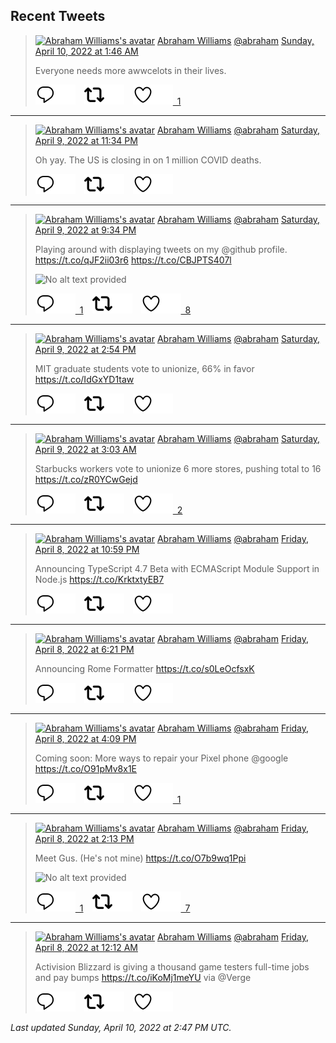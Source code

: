 ## Recent Tweets

> [![Abraham Williams's avatar](https://pbs.twimg.com/profile_images/897079141719195648/_mvh-QJH_mini.jpg)](https://twitter.com/abraham) [Abraham Williams](https://twitter.com/abraham) [@abraham](https://twitter.com/abraham) [Sunday, April 10, 2022 at 1:46 AM](https://twitter.com/abraham/status/1512970202069323782)
>
> Everyone needs more awwcelots in their lives.
>
> [![Reply](./images/reply_light.svg#gh-light-mode-only "Reply")![Reply](./images/reply.svg#gh-dark-mode-only "Reply")](https://twitter.com/intent/tweet?in_reply_to=1512970202069323782)&emsp;[![Retweet](./images/retweet_light.svg#gh-light-mode-only "Retweet")![Retweet](./images/retweet.svg#gh-dark-mode-only "Retweet")](https://twitter.com/intent/retweet?tweet_id=1512970202069323782)&emsp;[![Like](./images/like_light.svg#gh-light-mode-only "Like")![Like](./images/like.svg#gh-dark-mode-only "Like")&ensp;1](https://twitter.com/intent/favorite?tweet_id=1512970202069323782)


---

> [![Abraham Williams's avatar](https://pbs.twimg.com/profile_images/897079141719195648/_mvh-QJH_mini.jpg)](https://twitter.com/abraham) [Abraham Williams](https://twitter.com/abraham) [@abraham](https://twitter.com/abraham) [Saturday, April 9, 2022 at 11:34 PM](https://twitter.com/abraham/status/1512937127327191054)
>
> Oh yay. The US is closing in on 1 million COVID deaths.
>
> [![Reply](./images/reply_light.svg#gh-light-mode-only "Reply")![Reply](./images/reply.svg#gh-dark-mode-only "Reply")](https://twitter.com/intent/tweet?in_reply_to=1512937127327191054)&emsp;[![Retweet](./images/retweet_light.svg#gh-light-mode-only "Retweet")![Retweet](./images/retweet.svg#gh-dark-mode-only "Retweet")](https://twitter.com/intent/retweet?tweet_id=1512937127327191054)&emsp;[![Like](./images/like_light.svg#gh-light-mode-only "Like")![Like](./images/like.svg#gh-dark-mode-only "Like")](https://twitter.com/intent/favorite?tweet_id=1512937127327191054)


---

> [![Abraham Williams's avatar](https://pbs.twimg.com/profile_images/897079141719195648/_mvh-QJH_mini.jpg)](https://twitter.com/abraham) [Abraham Williams](https://twitter.com/abraham) [@abraham](https://twitter.com/abraham) [Saturday, April 9, 2022 at 9:34 PM](https://twitter.com/abraham/status/1512906793936109568)
>
> Playing around with displaying tweets on my @github profile. https://t.co/qJF2ii03r6 https://t.co/CBJPTS407l
>
> ![No alt text provided](https://pbs.twimg.com/media/FP7smmyXsAgWz8M.jpg)
>
> [![Reply](./images/reply_light.svg#gh-light-mode-only "Reply")![Reply](./images/reply.svg#gh-dark-mode-only "Reply")&ensp;1](https://twitter.com/intent/tweet?in_reply_to=1512906793936109568)&emsp;[![Retweet](./images/retweet_light.svg#gh-light-mode-only "Retweet")![Retweet](./images/retweet.svg#gh-dark-mode-only "Retweet")](https://twitter.com/intent/retweet?tweet_id=1512906793936109568)&emsp;[![Like](./images/like_light.svg#gh-light-mode-only "Like")![Like](./images/like.svg#gh-dark-mode-only "Like")&ensp;8](https://twitter.com/intent/favorite?tweet_id=1512906793936109568)


---

> [![Abraham Williams's avatar](https://pbs.twimg.com/profile_images/897079141719195648/_mvh-QJH_mini.jpg)](https://twitter.com/abraham) [Abraham Williams](https://twitter.com/abraham) [@abraham](https://twitter.com/abraham) [Saturday, April 9, 2022 at 2:54 PM](https://twitter.com/abraham/status/1512806168795693068)
>
> MIT graduate students vote to unionize, 66% in favor
https://t.co/IdGxYD1taw
>
> [![Reply](./images/reply_light.svg#gh-light-mode-only "Reply")![Reply](./images/reply.svg#gh-dark-mode-only "Reply")](https://twitter.com/intent/tweet?in_reply_to=1512806168795693068)&emsp;[![Retweet](./images/retweet_light.svg#gh-light-mode-only "Retweet")![Retweet](./images/retweet.svg#gh-dark-mode-only "Retweet")](https://twitter.com/intent/retweet?tweet_id=1512806168795693068)&emsp;[![Like](./images/like_light.svg#gh-light-mode-only "Like")![Like](./images/like.svg#gh-dark-mode-only "Like")](https://twitter.com/intent/favorite?tweet_id=1512806168795693068)


---

> [![Abraham Williams's avatar](https://pbs.twimg.com/profile_images/897079141719195648/_mvh-QJH_mini.jpg)](https://twitter.com/abraham) [Abraham Williams](https://twitter.com/abraham) [@abraham](https://twitter.com/abraham) [Saturday, April 9, 2022 at 3:03 AM](https://twitter.com/abraham/status/1512627218891034626)
>
> Starbucks workers vote to unionize 6 more stores, pushing total to 16 https://t.co/zR0YCwGejd
>
> [![Reply](./images/reply_light.svg#gh-light-mode-only "Reply")![Reply](./images/reply.svg#gh-dark-mode-only "Reply")](https://twitter.com/intent/tweet?in_reply_to=1512627218891034626)&emsp;[![Retweet](./images/retweet_light.svg#gh-light-mode-only "Retweet")![Retweet](./images/retweet.svg#gh-dark-mode-only "Retweet")](https://twitter.com/intent/retweet?tweet_id=1512627218891034626)&emsp;[![Like](./images/like_light.svg#gh-light-mode-only "Like")![Like](./images/like.svg#gh-dark-mode-only "Like")&ensp;2](https://twitter.com/intent/favorite?tweet_id=1512627218891034626)


---

> [![Abraham Williams's avatar](https://pbs.twimg.com/profile_images/897079141719195648/_mvh-QJH_mini.jpg)](https://twitter.com/abraham) [Abraham Williams](https://twitter.com/abraham) [@abraham](https://twitter.com/abraham) [Friday, April 8, 2022 at 10:59 PM](https://twitter.com/abraham/status/1512565716360253442)
>
> Announcing TypeScript 4.7 Beta with ECMAScript Module Support in Node.js https://t.co/KrktxtyEB7
>
> [![Reply](./images/reply_light.svg#gh-light-mode-only "Reply")![Reply](./images/reply.svg#gh-dark-mode-only "Reply")](https://twitter.com/intent/tweet?in_reply_to=1512565716360253442)&emsp;[![Retweet](./images/retweet_light.svg#gh-light-mode-only "Retweet")![Retweet](./images/retweet.svg#gh-dark-mode-only "Retweet")](https://twitter.com/intent/retweet?tweet_id=1512565716360253442)&emsp;[![Like](./images/like_light.svg#gh-light-mode-only "Like")![Like](./images/like.svg#gh-dark-mode-only "Like")](https://twitter.com/intent/favorite?tweet_id=1512565716360253442)


---

> [![Abraham Williams's avatar](https://pbs.twimg.com/profile_images/897079141719195648/_mvh-QJH_mini.jpg)](https://twitter.com/abraham) [Abraham Williams](https://twitter.com/abraham) [@abraham](https://twitter.com/abraham) [Friday, April 8, 2022 at 6:21 PM](https://twitter.com/abraham/status/1512495834088226819)
>
> Announcing Rome Formatter https://t.co/s0LeOcfsxK
>
> [![Reply](./images/reply_light.svg#gh-light-mode-only "Reply")![Reply](./images/reply.svg#gh-dark-mode-only "Reply")](https://twitter.com/intent/tweet?in_reply_to=1512495834088226819)&emsp;[![Retweet](./images/retweet_light.svg#gh-light-mode-only "Retweet")![Retweet](./images/retweet.svg#gh-dark-mode-only "Retweet")](https://twitter.com/intent/retweet?tweet_id=1512495834088226819)&emsp;[![Like](./images/like_light.svg#gh-light-mode-only "Like")![Like](./images/like.svg#gh-dark-mode-only "Like")](https://twitter.com/intent/favorite?tweet_id=1512495834088226819)


---

> [![Abraham Williams's avatar](https://pbs.twimg.com/profile_images/897079141719195648/_mvh-QJH_mini.jpg)](https://twitter.com/abraham) [Abraham Williams](https://twitter.com/abraham) [@abraham](https://twitter.com/abraham) [Friday, April 8, 2022 at 4:09 PM](https://twitter.com/abraham/status/1512462583340621830)
>
> Coming soon: More ways to repair your Pixel phone @google https://t.co/O91pMv8x1E
>
> [![Reply](./images/reply_light.svg#gh-light-mode-only "Reply")![Reply](./images/reply.svg#gh-dark-mode-only "Reply")](https://twitter.com/intent/tweet?in_reply_to=1512462583340621830)&emsp;[![Retweet](./images/retweet_light.svg#gh-light-mode-only "Retweet")![Retweet](./images/retweet.svg#gh-dark-mode-only "Retweet")](https://twitter.com/intent/retweet?tweet_id=1512462583340621830)&emsp;[![Like](./images/like_light.svg#gh-light-mode-only "Like")![Like](./images/like.svg#gh-dark-mode-only "Like")&ensp;1](https://twitter.com/intent/favorite?tweet_id=1512462583340621830)


---

> [![Abraham Williams's avatar](https://pbs.twimg.com/profile_images/897079141719195648/_mvh-QJH_mini.jpg)](https://twitter.com/abraham) [Abraham Williams](https://twitter.com/abraham) [@abraham](https://twitter.com/abraham) [Friday, April 8, 2022 at 2:13 PM](https://twitter.com/abraham/status/1512433392528338947)
>
> Meet Gus. (He's not mine) https://t.co/O7b9wq1Ppi
>
> ![No alt text provided](https://pbs.twimg.com/media/FP0-En1XEAkX9lH.jpg)
>
> [![Reply](./images/reply_light.svg#gh-light-mode-only "Reply")![Reply](./images/reply.svg#gh-dark-mode-only "Reply")&ensp;1](https://twitter.com/intent/tweet?in_reply_to=1512433392528338947)&emsp;[![Retweet](./images/retweet_light.svg#gh-light-mode-only "Retweet")![Retweet](./images/retweet.svg#gh-dark-mode-only "Retweet")](https://twitter.com/intent/retweet?tweet_id=1512433392528338947)&emsp;[![Like](./images/like_light.svg#gh-light-mode-only "Like")![Like](./images/like.svg#gh-dark-mode-only "Like")&ensp;7](https://twitter.com/intent/favorite?tweet_id=1512433392528338947)


---

> [![Abraham Williams's avatar](https://pbs.twimg.com/profile_images/897079141719195648/_mvh-QJH_mini.jpg)](https://twitter.com/abraham) [Abraham Williams](https://twitter.com/abraham) [@abraham](https://twitter.com/abraham) [Friday, April 8, 2022 at 12:12 AM](https://twitter.com/abraham/status/1512221823877926913)
>
> Activision Blizzard is giving a thousand game testers full-time jobs and pay bumps https://t.co/iKoMj1meYU via @Verge
>
> [![Reply](./images/reply_light.svg#gh-light-mode-only "Reply")![Reply](./images/reply.svg#gh-dark-mode-only "Reply")](https://twitter.com/intent/tweet?in_reply_to=1512221823877926913)&emsp;[![Retweet](./images/retweet_light.svg#gh-light-mode-only "Retweet")![Retweet](./images/retweet.svg#gh-dark-mode-only "Retweet")](https://twitter.com/intent/retweet?tweet_id=1512221823877926913)&emsp;[![Like](./images/like_light.svg#gh-light-mode-only "Like")![Like](./images/like.svg#gh-dark-mode-only "Like")](https://twitter.com/intent/favorite?tweet_id=1512221823877926913)


_Last updated Sunday, April 10, 2022 at 2:47 PM UTC._
